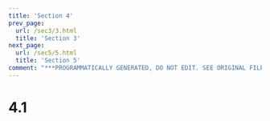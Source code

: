 ```yaml
---
title: 'Section 4'
prev_page:
  url: /sec3/3.html
  title: 'Section 3'
next_page:
  url: /sec5/5.html
  title: 'Section 5'
comment: "***PROGRAMMATICALLY GENERATED, DO NOT EDIT. SEE ORIGINAL FILES IN /content***"
---
```

#  4.1
